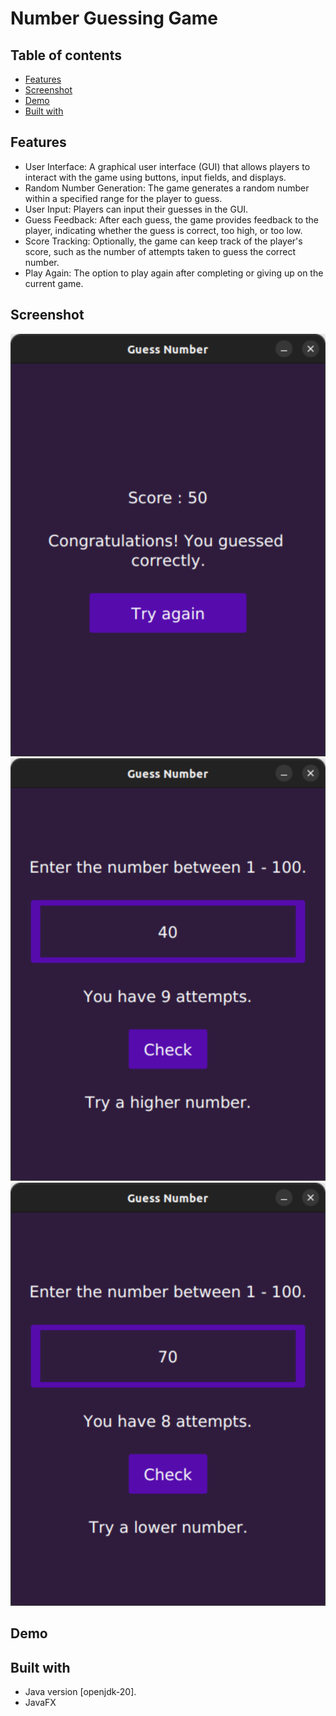 # Number Guessing Game

## Table of contents
- [Features](#features)
- [Screenshot](#screenshot)
- [Demo](#demo)
- [Built with](#built-with)


## Features
- User Interface:  A graphical user interface (GUI) that allows players to interact with the game using buttons, input fields, and displays.
- Random Number Generation: The game generates a random number within a specified range for the player to guess.
- User Input: Players can input their guesses in the GUI.
- Guess Feedback: After each guess, the game provides feedback to the player, indicating whether the guess is correct, too high, or too low.
- Score Tracking: Optionally, the game can keep track of the player's score, such as the number of attempts taken to guess the correct number.
- Play Again: The option to play again after completing or giving up on the current game.

## Screenshot

![](screenshot/Screenshot.png)
![](screenshot/Screenshot1.png)
![](screenshot/Screenshot2.png)

## Demo

## Built with

- Java version [openjdk-20].
- JavaFX